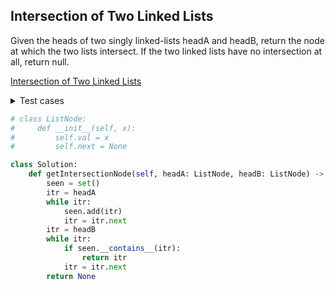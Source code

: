 ## Intersection of Two Linked Lists

Given the heads of two singly linked-lists headA and headB, return the node at which the two lists intersect. If the two linked lists have no intersection at all, return null.

[Intersection of Two Linked Lists](https://leetcode.com/problems/intersection-of-two-linked-lists/)

<details><summary>Test cases</summary><blockquote>

```python
import unittest
from solution import Solution


class TestIntersectionOfTwoLinkedLists(unittest.TestCase):
    def setUp(self):
        self.solution = Solution()

    def test_empty_heads(self):
        self.assertEqual(self.solution.getIntersectionNode([], []), None)

    def test_exists_intersection(self):
        self.assertEqual(self.solution.getIntersectionNode([4, 8, 4, 5], [5, 6, 8, 4, 5]), 8)

    def test_no_exists_intersection(self):
        self.assertEqual(self.solution.getIntersectionNode([2, 6, 4], [1, 5]), None)
```   
</blockquote></details>

```python
# class ListNode:
#     def __init__(self, x):
#         self.val = x
#         self.next = None

class Solution:
    def getIntersectionNode(self, headA: ListNode, headB: ListNode) -> ListNode:
        seen = set()
        itr = headA
        while itr:
            seen.add(itr)
            itr = itr.next
        itr = headB
        while itr:
            if seen.__contains__(itr):
                return itr
            itr = itr.next
        return None
```
